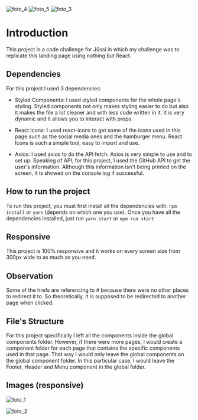 ![foto_4](https://user-images.githubusercontent.com/67983948/112391228-59a7ef00-8cd6-11eb-988f-de57111a7d5a.png)
![foto_5](https://user-images.githubusercontent.com/67983948/112391251-62002a00-8cd6-11eb-8b45-ceadb072184e.png)
![foto_3](https://user-images.githubusercontent.com/67983948/112390949-ddada700-8cd5-11eb-852b-73582791eba0.png)
# Introduction

This project is a code challenge for Jüssi in which my challenge was to replicate this landing page using nothing but React.

## Dependencies

For this project I used 3 dependencies:

- Styled Components: I used styled components for the whole page's styling.
  Styled components not only makes styling easier to do but also it makes the file a lot cleaner and with less code written in it. It is very dynamic and it allows you to interact with props.

- React Icons: I used react-icons to get some of the icons used in this page such as the social media ones and the hamburger menu.
  React Icons is such a simple tool, easy to import and use.

- Axios: I used axios to do the API fetch. Axios is very simple to use and to set up.
  Speaking of API, for this project, I used the GitHub API to get the user's information.
  Although this information isn't being printed on the screen, it is showed on the console log if successful.

## How to run the project

To run this project, you must first install all the dependencies with:
`npm install` or `yarn` (depends on which one you use).
Once you have all the dependencies installed, just run `yarn start` or `npm run start`

## Responsive

This project is 100% responsive and it works on every screen size from 300px wide to as much as you need.

## Observation

Some of the hrefs are referencing to # because there were no other places to redirect it to.
So theoretically, it is supposed to be redirected to another page when clicked.

## File's Structure

For this project specifically I left all the components inside the global components folder.
However, if there were more pages, I would create a component folder for each page that contains the specific components used in that page. That way I would only leave the global components on the global component folder. In this particular case, I would leave the Footer, Header and Menu component in the global folder.

## Images (responsive)

![foto_1](https://user-images.githubusercontent.com/67983948/112389961-54e23b80-8cd4-11eb-8a06-43b3a41808aa.png)

![foto_2](https://user-images.githubusercontent.com/67983948/112389985-5ad81c80-8cd4-11eb-8a92-5d57203a65a1.png)
